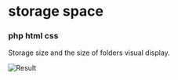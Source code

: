 # storage space
### php html css
Storage size and the size of folders visual display.


![Result](http://i.imgur.com/m6ZsaV4.png "Result")
